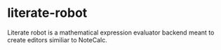 # literate-robot

Literate robot is a mathematical expression evaluator backend meant to create editors similiar to NoteCalc.